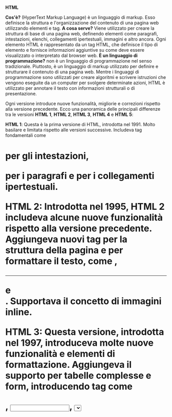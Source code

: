 <!-- @format -->

**HTML**

**Cos'è?** (HyperText Markup Language) è un linguaggio di markup. Esso definisce la struttura e l'organizzazione del contenuto di una pagina web utilizzando elementi e tag.
**A cosa serve?** Viene utilizzato per creare la struttura di base di una pagina web, definendo elementi come paragrafi, intestazioni, elenchi, collegamenti ipertestuali, immagini e altro ancora. Ogni elemento HTML è rappresentato da un tag HTML, che definisce il tipo di elemento e fornisce informazioni aggiuntive su come deve essere visualizzato o interpretato dal browser web.
**È un linguaggio di programmazione?** non è un linguaggio di programmazione nel senso tradizionale. Piuttosto, è un linguaggio di markup utilizzato per definire e strutturare il contenuto di una pagina web.
Mentre i linguaggi di programmazione sono utilizzati per creare algoritmi e scrivere istruzioni che vengono eseguite da un computer per svolgere determinate azioni, HTML è utilizzato per annotare il testo con informazioni strutturali o di presentazione.

Ogni versione introduce nuove funzionalità, migliorie e correzioni rispetto alla versione precedente. Ecco una panoramica delle principali differenze tra le versioni **HTML 1**, **HTML 2**, **HTML 3**, **HTML 4** e **HTML 5**:

**HTML 1**:
Questa è la prima versione di HTML, introdotta nel 1991.
Molto basilare e limitata rispetto alle versioni successive.
Includeva tag fondamentali come <h1> per gli intestazioni, <p> per i paragrafi e <a> per i collegamenti ipertestuali.

**HTML 2**:
Introdotta nel 1995, HTML 2 includeva alcune nuove funzionalità rispetto alla versione precedente.
Aggiungeva nuovi tag per la struttura della pagina e per formattare il testo, come <table>, <hr> e <br/>.
Supportava il concetto di immagini inline.

**HTML 3**:
Questa versione, introdotta nel 1997, introduceva molte nuove funzionalità e elementi di formattazione.
Aggiungeva il supporto per tabelle complesse e form, introducendo tag come <form>, <input>, <select> e <textarea>.
Includeva nuovi elementi per la struttura della pagina, come <div> e <span>.
Supportava fogli di stile CSS.

**HTML 4**:
Introdotta nel 1997, HTML 4 era una revisione importante che introdusse molte nuove funzionalità e miglioramenti.
Migliorava il supporto per lo stile e la formattazione con l'introduzione di stili inline e fogli di stile incorporati.
Aggiungeva nuovi elementi e attributi per una maggiore accessibilità e semantica, come <abbr>, <cite>, <blockquote>, <ins> e <del>.
Introduceva i frame per la suddivisione della pagina web in aree scrollabili indipendenti.

**HTML 5**:
HTML 5, introdotta nel 2014, è la versione più recente e più potente di HTML.
Introduceva nuovi elementi semantici per una migliore struttura del documento, come <header>, <footer>, <nav>, <section>, <article>, <aside>, <figure> e <figcaption>.
Supporta nuovi tipi di input per i form, come email, URL, date e colori.
Introduceva il supporto per video e audio nativi senza la necessità di plug-in aggiuntivi.
Fornisce funzionalità avanzate di elaborazione client-side tramite API come Canvas per la grafica, Web Storage per memorizzare dati localmente e Web Workers per l'esecuzione di script in background.
